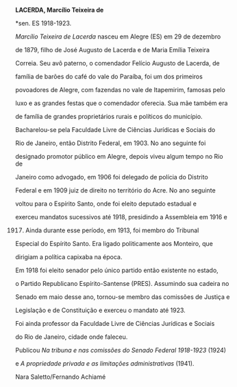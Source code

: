 **LACERDA, Marcílio Teixeira de**



\*sen. ES 1918-1923.



*Marcílio Teixeira de Lacerda* nasceu em Alegre (ES) em 29 de dezembro

de 1879, filho de José Augusto de Lacerda e de Maria Emília Teixeira

Correia. Seu avô paterno, o comendador Felício Augusto de Lacerda, de

família de barões do café do vale do Paraíba, foi um dos primeiros

povoadores de Alegre, com fazendas no vale de Itapemirim, famosas pelo

luxo e as grandes festas que o comendador oferecia. Sua mãe também era

de família de grandes proprietários rurais e políticos do município.



Bacharelou-se pela Faculdade Livre de Ciências Jurídicas e Sociais do

Rio de Janeiro, então Distrito Federal, em 1903. No ano seguinte foi

designado promotor público em Alegre, depois viveu algum tempo no Rio de

Janeiro como advogado, em 1906 foi delegado de polícia do Distrito

Federal e em 1909 juiz de direito no território do Acre. No ano seguinte

voltou para o Espírito Santo, onde foi eleito deputado estadual e

exerceu mandatos sucessivos até 1918, presidindo a Assembleia em 1916 e

1917. Ainda durante esse período, em 1913, foi membro do Tribunal

Especial do Espírito Santo. Era ligado politicamente aos Monteiro, que

dirigiam a política capixaba na época.



Em 1918 foi eleito senador pelo único partido então existente no estado,

o Partido Republicano Espírito-Santense (PRES). Assumindo sua cadeira no

Senado em maio desse ano, tornou-se membro das comissões de Justiça e

Legislação e de Constituição e exerceu o mandato até 1923.



Foi ainda professor da Faculdade Livre de Ciências Jurídicas e Sociais

do Rio de Janeiro, cidade onde faleceu.



Publicou *Na tribuna e nas comissões do Senado Federal 1918-1923* (1924)

e *A propriedade privada e as limitações administrativas* (1941).



Nara Saletto/Fernando Achiamé



